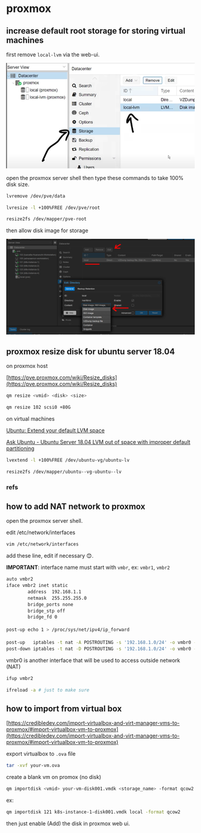 # proxmox

## increase default root storage for storing virtual machines

first remove `local-lvm` via the web-ui.

![./imgs/remove-local-lvm-via-web-ui.png](./imgs/remove-local-lvm-via-web-ui.png)

open the proxmox server shell then type these commands to take 100% disk size.

```bash
lvremove /dev/pve/data
```

```bash
lvresize -l +100%FREE /dev/pve/root
```

```bash
resize2fs /dev/mapper/pve-root
```

then allow disk image for storage

![./imgs/allow-disk-image-for-storage.png](./imgs/allow-disk-image-for-storage.png)

## proxmox resize disk for ubuntu server 18.04

on proxmox host

[https://pve.proxmox.com/wiki/Resize_disks](https://pve.proxmox.com/wiki/Resize_disks)

```bash
qm resize <vmid> <disk> <size>
```

```bash
qm resize 102 scsi0 +80G
```

on virtual machines

[Ubuntu: Extend your default LVM space](https://packetpushers.net/ubuntu-extend-your-default-lvm-space/)

[Ask Ubuntu - Ubuntu Server 18.04 LVM out of space with improper default partitioning](https://askubuntu.com/questions/1106795/ubuntu-server-18-04-lvm-out-of-space-with-improper-default-partitioning)

```bash
lvextend -l +100%FREE /dev/ubuntu-vg/ubuntu-lv
```

```bash
resize2fs /dev/mapper/ubuntu--vg-ubuntu--lv
```

### refs

## how to add NAT network to proxmox

open the proxmox server shell.

edit /etc/network/interfaces

```bash
vim /etc/network/interfaces
```

add these line, edit if necessary 😊.

**IMPORTANT**: interface name must start with `vmbr`, ex: `vmbr1`, `vmbr2`

```bash
auto vmbr2
iface vmbr2 inet static
        address  192.168.1.1
        netmask  255.255.255.0
        bridge_ports none
        bridge_stp off
        bridge_fd 0
 
post-up echo 1 > /proc/sys/net/ipv4/ip_forward

post-up   iptables -t nat -A POSTROUTING -s '192.168.1.0/24' -o vmbr0 -j MASQUERADE
post-down iptables -t nat -D POSTROUTING -s '192.168.1.0/24' -o vmbr0 -j MASQUERADE
```

vmbr0 is another interface that will be used to access outside network (NAT)

```bash
ifup vmbr2
```

```bash
ifreload -a # just to make sure
```

## how to import from virtual box

[https://credibledev.com/import-virtualbox-and-virt-manager-vms-to-proxmox/#import-virtualbox-vm-to-proxmox](https://credibledev.com/import-virtualbox-and-virt-manager-vms-to-proxmox/#import-virtualbox-vm-to-proxmox)

export virtualbox to `.ova` file

```bash
tar -xvf your-vm.ova
```

create a blank vm on promox (no disk)

```bash
qm importdisk <vmid> your-vm-disk001.vmdk <storage_name> -format qcow2
```

ex:

```bash
qm importdisk 121 k8s-instance-1-disk001.vmdk local -format qcow2
```

then just enable (Add) the disk in proxmox web ui.
